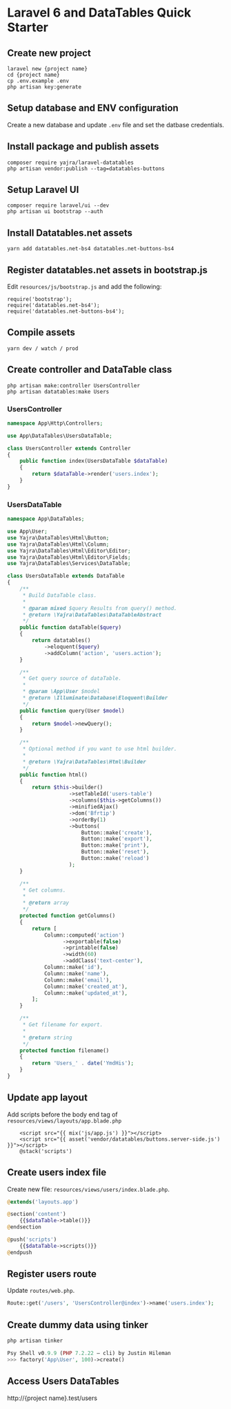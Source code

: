 # Laravel 6 and DataTables Quick Starter

## Create new project

```
laravel new {project name}
cd {project name}
cp .env.example .env
php artisan key:generate
```

## Setup database and ENV configuration

Create a new database and update `.env` file and set the datbase credentials.

## Install package and publish assets

```
composer require yajra/laravel-datatables
php artisan vendor:publish --tag=datatables-buttons

```

## Setup Laravel UI

```
composer require laravel/ui --dev
php artisan ui bootstrap --auth
```

## Install Datatables.net assets

```
yarn add datatables.net-bs4 datatables.net-buttons-bs4
```

## Register datatables.net assets in bootstrap.js

Edit `resources/js/bootstrap.js` and add the following:

    require('bootstrap');
    require('datatables.net-bs4');
    require('datatables.net-buttons-bs4');

## Compile assets

```
yarn dev / watch / prod
```

## Create controller and DataTable class

```
php artisan make:controller UsersController
php artisan datatables:make Users
```

### UsersController

```php
namespace App\Http\Controllers;

use App\DataTables\UsersDataTable;

class UsersController extends Controller
{
    public function index(UsersDataTable $dataTable)
    {
        return $dataTable->render('users.index');
    }
}
```

### UsersDataTable

```php
namespace App\DataTables;

use App\User;
use Yajra\DataTables\Html\Button;
use Yajra\DataTables\Html\Column;
use Yajra\DataTables\Html\Editor\Editor;
use Yajra\DataTables\Html\Editor\Fields;
use Yajra\DataTables\Services\DataTable;

class UsersDataTable extends DataTable
{
    /**
     * Build DataTable class.
     *
     * @param mixed $query Results from query() method.
     * @return \Yajra\DataTables\DataTableAbstract
     */
    public function dataTable($query)
    {
        return datatables()
            ->eloquent($query)
            ->addColumn('action', 'users.action');
    }

    /**
     * Get query source of dataTable.
     *
     * @param \App\User $model
     * @return \Illuminate\Database\Eloquent\Builder
     */
    public function query(User $model)
    {
        return $model->newQuery();
    }

    /**
     * Optional method if you want to use html builder.
     *
     * @return \Yajra\DataTables\Html\Builder
     */
    public function html()
    {
        return $this->builder()
                    ->setTableId('users-table')
                    ->columns($this->getColumns())
                    ->minifiedAjax()
                    ->dom('Bfrtip')
                    ->orderBy(1)
                    ->buttons(
                        Button::make('create'),
                        Button::make('export'),
                        Button::make('print'),
                        Button::make('reset'),
                        Button::make('reload')
                    );
    }

    /**
     * Get columns.
     *
     * @return array
     */
    protected function getColumns()
    {
        return [
            Column::computed('action')
                  ->exportable(false)
                  ->printable(false)
                  ->width(60)
                  ->addClass('text-center'),
            Column::make('id'),
            Column::make('name'),
            Column::make('email'),
            Column::make('created_at'),
            Column::make('updated_at'),
        ];
    }

    /**
     * Get filename for export.
     *
     * @return string
     */
    protected function filename()
    {
        return 'Users_' . date('YmdHis');
    }
}
```

## Update app layout

Add scripts before the body end tag of `resources/views/layouts/app.blade.php`

```
    <script src="{{ mix('js/app.js') }}"></script>
    <script src="{{ asset('vendor/datatables/buttons.server-side.js') }}"></script>
    @stack('scripts')
```

## Create users index file

Create new file: `resources/views/users/index.blade.php`.

```php
@extends('layouts.app')

@section('content')
    {{$dataTable->table()}}
@endsection

@push('scripts')
    {{$dataTable->scripts()}}
@endpush
```

## Register users route

Update `routes/web.php`.

```php
Route::get('/users', 'UsersController@index')->name('users.index');
```

## Create dummy data using tinker

```php
php artisan tinker

Psy Shell v0.9.9 (PHP 7.2.22 — cli) by Justin Hileman
>>> factory('App\User', 100)->create()
```

## Access Users DataTables

http://{project name}.test/users

